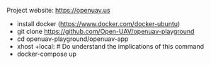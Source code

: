 Project website: https://openuav.us

- install docker (https://www.docker.com/docker-ubuntu)
- git clone https://github.com/Open-UAV/openuav-playground
- cd openuav-playground/openuav-app
- xhost +local:  # Do understand the implications of this command
- docker-compose up

